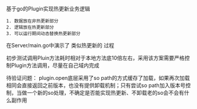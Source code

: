 

基于go的Plugin实现热更新业务逻辑

    1. 数据放在非热更新部分
    2. 逻辑放在热更新部分
    3. 可以运行期间动态替换热更新部分

在Server/main.go中演示了 类似热更新的 过程

初步测试调用Pluin方法耗时相对于本地方法底10倍左右，采用该方案需要严格控制Plugin方法调用，尽量在自己域内完成

待验证问题：
    plugin.open底层采用了so path的方式缓存了加载，如果再次加载相同会直接返回之前版本，也没有提供卸载机制；只有尝试so path加入版本号控制，当做一个新的so处理，不确定是否能实现热更新、不卸载老的so会不会有什么副作用
